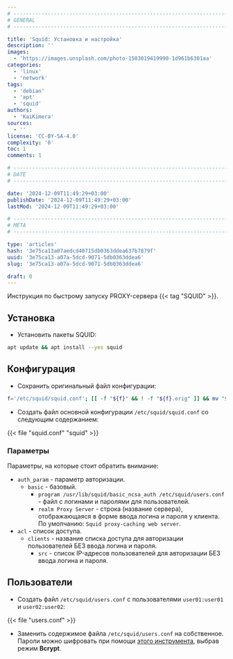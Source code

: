 ```yaml
---
# -------------------------------------------------------------------------------------------------------------------- #
# GENERAL
# -------------------------------------------------------------------------------------------------------------------- #

title: 'Squid: Установка и настройка'
description: ''
images:
  - 'https://images.unsplash.com/photo-1503019419990-1d961b6301aa'
categories:
  - 'linux'
  - 'network'
tags:
  - 'debian'
  - 'apt'
  - 'squid'
authors:
  - 'KaiKimera'
sources:
  - ''
license: 'CC-BY-SA-4.0'
complexity: '0'
toc: 1
comments: 1

# -------------------------------------------------------------------------------------------------------------------- #
# DATE
# -------------------------------------------------------------------------------------------------------------------- #

date: '2024-12-09T11:49:29+03:00'
publishDate: '2024-12-09T11:49:29+03:00'
lastMod: '2024-12-09T11:49:29+03:00'

# -------------------------------------------------------------------------------------------------------------------- #
# META
# -------------------------------------------------------------------------------------------------------------------- #

type: 'articles'
hash: '3e75ca13a07aedcd40715db0363ddea637b7879f'
uuid: '3e75ca13-a07a-5dcd-9071-5db0363ddea6'
slug: '3e75ca13-a07a-5dcd-9071-5db0363ddea6'

draft: 0
---
```


Инструкция по быстрому запуску PROXY-сервера {{< tag "SQUID" >}}.

<!--more-->

## Установка

- Установить пакеты SQUID:

```bash
apt update && apt install --yes squid
```

## Конфигурация

- Сохранить оригинальный файл конфигурации:

```bash
f='/etc/squid/squid.conf'; [[ -f "${f}" && ! -f "${f}.orig" ]] && mv "${f}" "${f}.orig"
```

- Создать файл основной конфигурации `/etc/squid/squid.conf` со следующим содержанием:

{{< file "squid.conf" "squid" >}}

### Параметры

Параметры, на которые стоит обратить внимание:

- `auth_param` - параметр авторизации.
  - `basic` - базовый.
    - `program /usr/lib/squid/basic_ncsa_auth /etc/squid/users.conf` - файл с логинами и паролями для пользователей.
    - `realm Proxy Server` - строка (название сервера), отображающаяся в форме ввода логина и пароля у клиента. По умолчанию: `Squid proxy-caching web server`.
- `acl` - список доступа.
  - `clients` - название списка доступа для авторизации пользователей БЕЗ ввода логина и пароля.
    - `src` - список IP-адресов пользователей для авторизации БЕЗ ввода логина и пароля.

## Пользователи

- Создать файл `/etc/squid/users.conf` с пользователями `user01:user01` и `user02:user02`:

{{< file "users.conf" >}}

- Заменить содержимое файла `/etc/squid/users.conf` на собственное. Пароли можно шифровать при помощи [этого инструмента](https://hostingcanada.org/htpasswd-generator/), выбрав режим **Bcrypt**.

